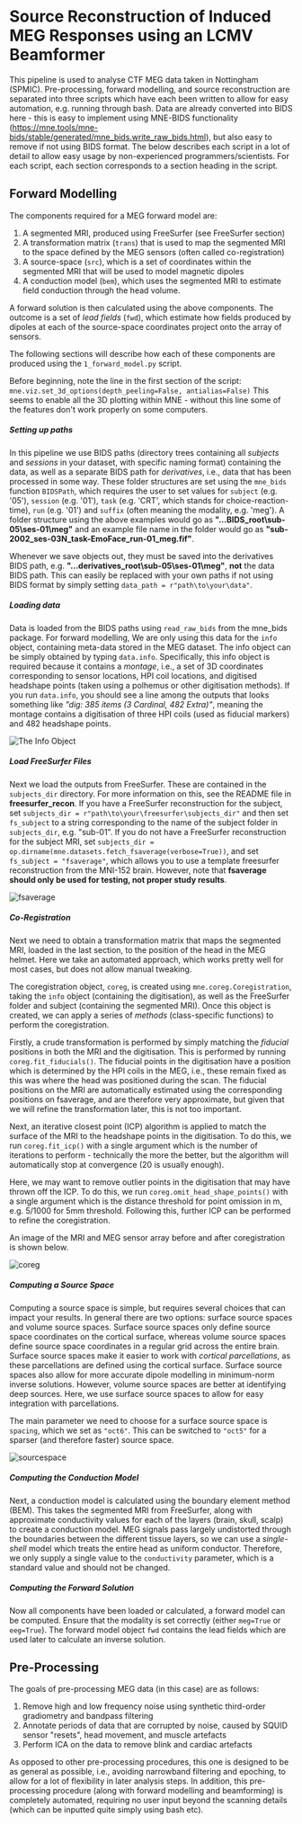 # Source Reconstruction of Induced MEG Responses using an LCMV Beamformer
This pipeline is used to analyse CTF MEG data taken in Nottingham (SPMIC). Pre-processing, forward modelling, and source reconstruction are separated into three scripts which have each been written to allow for easy automation, e.g. running through bash. Data are already converted into BIDS here - this is easy to implement using MNE-BIDS functionality (https://mne.tools/mne-bids/stable/generated/mne_bids.write_raw_bids.html), but also easy to remove if not using BIDS format. The below describes each script in a lot of detail to allow easy usage by non-experienced programmers/scientists. For each script, each section corresponds to a section heading in the script. 

## Forward Modelling
The components required for a MEG forward model are:
1) A segmented MRI, produced using FreeSurfer (see FreeSurfer section)
2) A transformation matrix (`trans`) that is used to map the segmented MRI to the space defined by the MEG sensors (often called co-registration)
3) A source-space (`src`), which is a set of coordinates within the segmented MRI that will be used to model magnetic dipoles
4) A conduction model (`bem`), which uses the segmented MRI to estimate field conduction through the head volume. 

A forward solution is then calculated using the above components. The outcome is a set of *lead fields* (`fwd`), which estimate how fields produced by dipoles at each of the source-space coordinates project onto the array of sensors.

The following sections will describe how each of these components are produced using the `1_forward_model.py` script.

Before beginning, note the line in the first section of the script:
`mne.viz.set_3d_options(depth_peeling=False, antialias=False)`
This seems to enable all the 3D plotting within MNE - without this line some of the features don't work properly on some computers.

##### Setting up paths
In this pipeline we use BIDS paths (directory trees containing all *subjects* and *sessions* in your dataset, with specific naming format) containing the data, as well as a separate BIDS path for *derivatives*, i.e., data that has been processed in some way. These folder structures are set using the `mne_bids` function `BIDSPath`, which requires the user to set values for `subject` (e.g. '05'), `session` (e.g. '01'), `task` (e.g. 'CRT', which stands for choice-reaction-time), `run` (e.g. '01') and `suffix` (often meaning the modality, e.g. 'meg'). A folder structure using the above examples would go as **"...BIDS_root\sub-05\ses-01\meg"** and an example file name in the folder would go as **"sub-2002_ses-03N_task-EmoFace_run-01_meg.fif"**.

Whenever we save objects out, they must be saved into the derivatives BIDS path, e.g. **"...derivatives_root\sub-05\ses-01\meg"**, **not** the data BIDS path. This can easily be replaced with your own paths if not using BIDS format by simply setting `data_path = r"path\to\your\data"`. 

##### Loading data
Data is loaded from the BIDS paths using `read_raw_bids` from the mne_bids package. For forward modelling, We are only using this data for the `info` object, containing meta-data stored in the MEG dataset. The info object can be simply obtained by typing `data.info`. Specifically, this info object is required because it contains a *montage*, i.e., a set of 3D coordinates corresponding to sensor locations, HPI coil locations, and digitised headshape points (taken using a polhemus or other digitisation methods). If you run `data.info`, you should see a line among the outputs that looks something like *"dig: 385 items (3 Cardinal, 482 Extra)"*, meaning the montage contains a digitisation of three HPI coils (used as fiducial markers) and 482 headshape points.

![The Info Object](URL "The Info Object")

##### Load FreeSurfer Files
Next we load the outputs from FreeSurfer. These are contained in the `subjects_dir` directory. For more information on this, see the README file in **freesurfer_recon**. If you have a FreeSurfer reconstruction for the subject, set `subjects_dir = r"path\to\your\freesurfer\subjects_dir"` and then set `fs_subject` to a string corresponding to the name of the subject folder in `subjects_dir`, e.g. "sub-01". If you do not have a FreeSurfer reconstruction for the subject MRI, set `subjects_dir = op.dirname(mne.datasets.fetch_fsaverage(verbose=True))`, and set `fs_subject = "fsaverage"`, which allows you to use a template freesurfer reconstruction from the MNI-152 brain. However, note that **fsaverage should only be used for testing, not proper study results**.


![fsaverage](URL)

##### Co-Registration
Next we need to obtain a transformation matrix that maps the segmented MRI, loaded in the last section, to the position of the head in the MEG helmet. Here we take an automated approach, which works pretty well for most cases, but does not allow manual tweaking. 

The coregistration object, `coreg`, is created using `mne.coreg.Coregistration`, taking the `info` object (containing the digitisation), as well as the FreeSurfer folder and subject (containing the segmented MRI). Once this object is created, we can apply a series of *methods* (class-specific functions) to perform the coregistration.

Firstly, a crude transformation is performed by simply matching the *fiducial* positions in both the MRI and the digitisation. This is performed by running `coreg.fit_fiducials()`. The fiducial points in the digitisation have a position which is determined by the HPI coils in the MEG, i.e., these remain fixed as this was where the head was positioned during the scan. The fiducial positions on the MRI are automatically estimated using the corresponding positions on fsaverage, and are therefore very approximate, but given that we will refine the transformation later, this is not too important. 

Next, an iterative closest point (ICP) algorithm is applied to match the surface of the MRI to the headshape points in the digitisation. To do this, we run `coreg.fit_icp()` with a single argument which is the number of iterations to perform - technically the more the better, but the algorithm will automatically stop at convergence (20 is usually enough).

Here, we may want to remove outlier points in the digitisation that may have thrown off the ICP. To do this, we run `coreg.omit_head_shape_points()` with a single argument which is the distance threshold for point omission in m, e.g. 5/1000 for 5mm threshold. Following this, further ICP can be performed to refine the coregistration. 

An image of the MRI and MEG sensor array before and after coregistration is shown below.

![coreg](URL)

##### Computing a Source Space
Computing a source space is simple, but requires several choices that can impact your results. In general there are two options: surface source spaces and volume source spaces. Surface source spaces only define source space coordinates on the cortical surface, whereas volume source spaces define source space coordinates in a regular grid across the entire brain. Surface source spaces make it easier to work with *cortical parcellations*, as these parcellations are defined using the cortical surface. Surface source spaces also allow for more accurate dipole modelling in minimum-norm inverse solutions. However, volume source spaces are better at identifying deep sources. Here, we use surface source spaces to allow for easy integration with parcellations.

The main parameter we need to choose for a surface source space is `spacing`, which we set as `"oct6"`. This can be switched to `"oct5"` for a sparser (and therefore faster) source space.

![sourcespace](URL)

##### Computing the Conduction Model
Next, a conduction model is calculated using the boundary element method (BEM). This takes the segmented MRI from FreeSurfer, along with approximate conductivity values for each of the layers (brain, skull, scalp) to create a conduction model. MEG signals pass largely undistorted through the boundaries between the different tissue layers, so we can use a *single-shell* model which treats the entire head as uniform conductor. Therefore, we only supply a single value to the `conductivity` parameter, which is a standard value and should not be changed.

##### Computing the Forward Solution
Now all components have been loaded or calculated, a forward model can be computed. Ensure that the modality is set correctly (either `meg=True` or `eeg=True`). The forward model object `fwd` contains the lead fields which are used later to calculate an inverse solution.

## Pre-Processing
The goals of pre-processing MEG data (in this case) are as follows:
1) Remove high and low frequency noise using synthetic third-order gradiometry and bandpass filtering
2) Annotate periods of data that are corrupted by noise, caused by SQUID sensor "resets", head movement, and muscle artefacts
3) Perform ICA on the data to remove blink and cardiac artefacts

As opposed to other pre-processing procedures, this one is designed to be as general as possible, i.e., avoiding narrowband filtering and epoching, to allow for a lot of flexibility in later analysis steps. In addition, this pre-processing procedure (along with forward modelling and beamforming) is completely automated, requiring no user input beyond the scanning details (which can be inputted quite simply using bash etc).

#####



